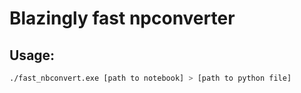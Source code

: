 # Blazingly fast npconverter

## Usage:

```bash
./fast_nbconvert.exe [path to notebook] > [path to python file]
```

